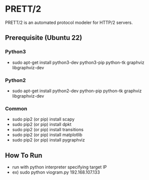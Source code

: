 PRETT/2
=============

PRETT/2 is an automated protocol modeler for HTTP/2 servers.

## Prerequisite (Ubuntu 22)
### Python3
- sudo apt-get install python3-dev python3-pip python-tk graphviz libgraphviz-dev
### Python2
- sudo apt-get install python2-dev python-pip python-tk graphviz libgraphviz-dev
### Common
- sudo pip2 (or pip) install scapy
- sudo pip2 (or pip) install dpkt
- sudo pip2 (or pip) install transitions
- sudo pip2 (or pip) install matplotlib
- sudo pip2 (or pip) install pygraphviz

## How To Run

- run with python interpreter specifying target IP
- ex) sudo python viogram.py 192.168.107.133

